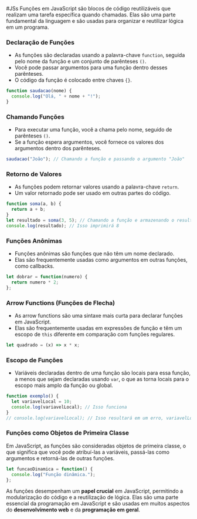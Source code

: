 #JSs 
Funções em JavaScript são blocos de código reutilizáveis que realizam uma tarefa específica quando chamadas. Elas são uma parte fundamental da linguagem e são usadas para organizar e reutilizar lógica em um programa.
### Declaração de Funções

- As funções são declaradas usando a palavra-chave `function`, seguida pelo nome da função e um conjunto de parênteses `()`.
- Você pode passar argumentos para uma função dentro desses parênteses.
- O código da função é colocado entre chaves `{}`.

```javascript
function saudacao(nome) {
  console.log("Olá, " + nome + "!");
}
```

### Chamando Funções

- Para executar uma função, você a chama pelo nome, seguido de parênteses `()`.
- Se a função espera argumentos, você fornece os valores dos argumentos dentro dos parênteses.

```javascript
saudacao("João"); // Chamando a função e passando o argumento "João"
```

### Retorno de Valores

- As funções podem retornar valores usando a palavra-chave `return`.
- Um valor retornado pode ser usado em outras partes do código.

```js
function soma(a, b) {
  return a + b;
}
let resultado = soma(3, 5); // Chamando a função e armazenando o resultado em "resultado"
console.log(resultado); // Isso imprimirá 8
```

### Funções Anônimas

- Funções anônimas são funções que não têm um nome declarado.
- Elas são frequentemente usadas como argumentos em outras funções, como callbacks.

```js
let dobrar = function(numero) {
  return numero * 2;
};
```

### Arrow Functions (Funções de Flecha)

- As arrow functions são uma sintaxe mais curta para declarar funções em JavaScript.
- Elas são frequentemente usadas em expressões de função e têm um escopo de `this` diferente em comparação com funções regulares.

```js
let quadrado = (x) => x * x;
```

### Escopo de Funções

- Variáveis declaradas dentro de uma função são locais para essa função, a menos que sejam declaradas usando `var`, o que as torna locais para o escopo mais amplo da função ou global.

```js
function exemplo() {
  let variavelLocal = 10;
  console.log(variavelLocal); // Isso funciona
}
// console.log(variavelLocal); // Isso resultará em um erro, variavelLocal não está definida aqui
```

### Funções como Objetos de Primeira Classe 
Em JavaScript, as funções são consideradas objetos de primeira classe, o que significa que você pode atribuí-las a variáveis, passá-las como argumentos e retorná-las de outras funções.

```js
let funcaoDinamica = function() {
  console.log("Função dinâmica.");
};
```

As funções desempenham um **papel crucial** em JavaScript, permitindo a modularização do código e a reutilização de lógica. Elas são uma parte essencial da programação em JavaScript e são usadas em muitos aspectos do **desenvolvimento web** e da **programação em geral**.
